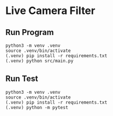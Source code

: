 # Live Camera Filter


## Run Program
```
python3 -m venv .venv
source .venv/bin/activate
(.venv) pip install -r requirements.txt
(.venv) python src/main.py
```


## Run Test
```
python3 -m venv .venv
source .venv/bin/activate
(.venv) pip install -r requirements.txt
(.venv) python -m pytest
```
